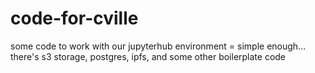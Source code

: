 # code-for-cville
some code to work with our jupyterhub environment = simple enough... there's s3 storage, postgres, ipfs, and some other boilerplate code
